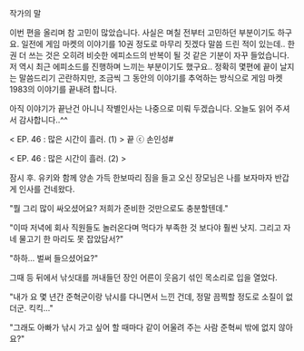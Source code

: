 작가의 말

이번 편을 올리며 참 고민이 많았습니다.
사실은 며칠 전부터 고민하던 부분이기도 하구요.
일전에 게임 마켓의 이야기를 10권 정도로 마무리 짓겠다 말씀 드린 적이 있는데..
한 권 더 쓰는 것은 오히려 비슷한 에피소드의 반복이 될 것 같은 기분이 자꾸 들었습니다.
저 역시 최근 에피소드를 진행하며 느끼는 부분이기도 했구요..
정확히 몇편에 끝이 날지는 말씀드리기 곤란하지만, 조금씩 그 동안의 이야기를 추억하는 방식으로 게임 마켓 1983의 이야기를 끝내려 합니다.

아직 이야기가 끝난건 아니니 작별인사는 나중으로 미뤄 두겠습니다.
오늘도 읽어 주셔서 감사합니다..^^ 

< EP. 46 : 많은 시간이 흘러. (1) > 끝
ⓒ 손인성#

< EP. 46 : 많은 시간이 흘러. (2) >

잠시 후. 유키와 함께 양손 가득 한보따리 짐을 들고 오신 장모님은 나를 보자마자 반갑게 인사를 건네왔다. 

"뭘 그리 많이 싸오셨어요? 저희가 준비한 것만으로도 충분할텐데." 

"이따 저녁에 회사 직원들도 놀러온다며 먹다가 부족한 것 보다야 훨씬 낫지. 그리고 자네 물고기 한 마리도 못 잡았담서?" 

"하하... 벌써 들으셨어요?" 

그때 등 뒤에서 낚싯대를 꺼내들던 장인 어른이 웃음기 섞인 목소리로 입을 열었다. 

"내가 요 몇 년간 준혁군이랑 낚시를 다니면서 느낀 건데, 정말 끔찍할 정도로 소질이 없더군. 킥킥..." 

"그래도 아빠가 낚시 가고 싶어 할 때마다 같이 어울려 주는 사람 준혁씨 밖에 없지 않아요?" 